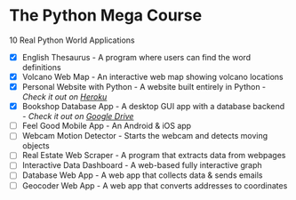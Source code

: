 # The Python Mega Course
10 Real Python World Applications

- [x] English Thesaurus - A program where users can find the word definitions
- [x] Volcano Web Map - An interactive web map showing volcano locations
- [x] Personal Website with Python - A website built entirely in Python - *Check it out on [Heroku](https://murilo-fregonesi-falleiros.herokuapp.com/)*
- [x] Bookshop Database App - A desktop GUI app with a database backend - *Check it out on [Google Drive](https://drive.google.com/file/d/1auMP2HbysW4r40NulzGJwEbyeCD54IOa/view?usp=sharing)*
- [ ] Feel Good Mobile App - An Android & iOS app
- [ ] Webcam Motion Detector - Starts the webcam and detects moving objects
- [ ] Real Estate Web Scraper - A program that extracts data from webpages
- [ ] Interactive Data Dashboard - A web-based fully interactive graph
- [ ] Database Web App - A web app that collects data & sends emails
- [ ] Geocoder Web App - A web app that converts addresses to coordinates
